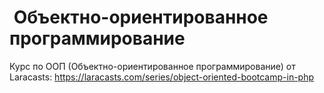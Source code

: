 #  Объектно-ориентированное программирование

Курс по ООП (Объектно-ориентированное программирование) от Laracasts: https://laracasts.com/series/object-oriented-bootcamp-in-php